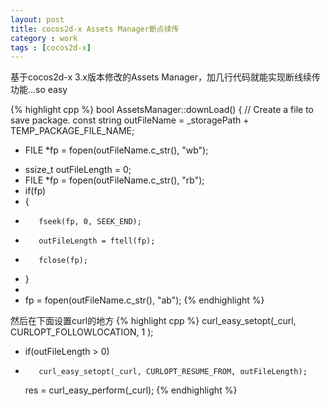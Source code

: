```yaml
---
layout: post
title: cocos2d-x Assets Manager断点续传
category : work
tags : [cocos2d-x]
---
```


基于cocos2d-x 3.x版本修改的Assets Manager，加几行代码就能实现断线续传功能...so easy

{% highlight cpp %}
 bool AssetsManager::downLoad()
 {
     // Create a file to save package.
     const string outFileName = _storagePath + TEMP_PACKAGE_FILE_NAME;
-    FILE *fp = fopen(outFileName.c_str(), "wb");
+    ssize_t outFileLength = 0;
+    FILE *fp = fopen(outFileName.c_str(), "rb");
+    if(fp)
+    {
+        fseek(fp, 0, SEEK_END);
+        outFileLength = ftell(fp);
+        fclose(fp);
+    }
+    
+    fp = fopen(outFileName.c_str(), "ab");
{% endhighlight %}

然后在下面设置curl的地方
{% highlight cpp %}
     curl_easy_setopt(_curl, CURLOPT_FOLLOWLOCATION, 1 );
+    if(outFileLength > 0)
+        curl_easy_setopt(_curl, CURLOPT_RESUME_FROM, outFileLength);
 
     res = curl_easy_perform(_curl);
{% endhighlight %}
